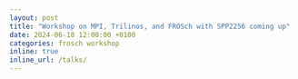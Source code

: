 ```yaml
---
layout: post
title: "Workshop on MPI, Trilinos, and FROSch with SPP2256 coming up"
date: 2024-06-18 12:00:00 +0100
categories: frosch workshop
inline: true
inline_url: /talks/
---
```

